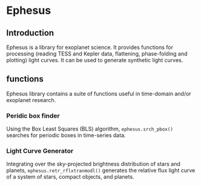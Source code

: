 # Ephesus

## Introduction

Ephesus is a library for exoplanet science. It provides functions for processing (reading TESS and Kepler data, flattening, phase-folding and plotting) light curves. It can be used to generate synthetic light curves.

## functions
Ephesus library contains a suite of functions useful in time-domain and/or exoplanet research.

### Peridic box finder

Using the Box Least Squares (BLS) algorithm, `ephesus.srch_pbox()` searches for periodic boxes in time-series data.


### Light Curve Generator
Integrating over the sky-projected brightness distribution of stars and planets, `ephesus.retr_rflxtranmodl()` generates the relative flux light curve of a system of stars, compact objects, and planets.

